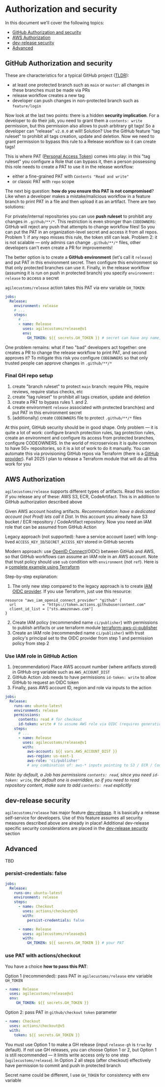 # Authorization and security

In this document we'll cover the following topics:
- [GitHub Authorization and security](#github-authorization-and-security)
- [AWS Authorization](#aws-authorization)
- [dev-release security](#dev-release-security)
- [Advanced](#advanced)

## GitHub Authorization and security

These are characteristics for a typical GitHub project ([TLDR](#final-gh-repo-setup)):
- at least one protected branch such as `main` or `master`: all changes in these branches must be made via PRs
- release workflow creates a new tag
- developer can push changes in non-protected branch such as `feature/login`

Now look at the last two points: there is a hidden **security implication**. For a developer to do their job,
you need to grant them a `contents: write` permission, but this permission also allows to push arbitrary git tags!
So a developer can "release" `v2.0.0` at will!
Solution? Use the GitHub feature "tag ruleset" to prohibit all tags creation, update and deletion.
Now we need to grant permission to bypass this rule to a Release workflow so it can create tags!

This is where PAT ([Personal Access Token](https://docs.github.com/en/authentication/keeping-your-account-and-data-secure/managing-your-personal-access-tokens)) 
comes into play: in this "tag ruleset" you configure a Role that can bypass it,
then a person possessing this role needs to create a PAT to use it in the release workflow:
- either a fine-grained PAT with `Contents "Read and write"`
- or classic PAT with `repo` scope

The next big question: **how do you ensure this PAT is not compromised**?
Like when a developer makes a mistake/malicious workflow in a feature branch to print PAT in a file and then upload it as an artifact.
There are two solutions:

For private/internal repositories you can use **push ruleset** to prohibit any changes in `.github/**/*`.
This restriction is even stronger than `CODEOWNERS`: GitHub will reject any push that attempts to change workflow files!
So you can put the PAT in an organization-level secret and access it from all repos. Problem 1: if any repo misses this rule,
the token still can leak. Problem 2: it is not scalable — only admins can change `.github/**/*` files,
other developers can't even create a PR for improvements!

The better option is to create a **GitHub environment** (let's call it `release`) and put PAT in this environment secret.
Then configure this environment so that only protected branches can use it.
Finally, in the release workflow (assuming it is run on push in protected branch) you specify `environment: release` to access a secret

`agilecustoms/release` action takes this PAT via env variable `GH_TOKEN`:
```yaml
jobs:
  Release:
    environment: release
    # ...
    steps:
      # ...
      - name: Release
        uses: agilecustoms/release@v1
        env:
          GH_TOKEN: ${{ secrets.GH_TOKEN }} # secret can have any name, use `GH_TOKEN` for consistency
```

One problem remains: what if two "bad" developers act together: one creates a PR to change the release workflow to print PAT,
and second approves it? To mitigate this risk you configure `CODEOWNERS` so that only trusted people can approve changes in `.github/**/*`

### Final GH repo setup

1. create "branch ruleset" to protect `main` branch: require PRs, require reviews, require status checks, etc
2. create "tag ruleset" to prohibit all tags creation, update and deletion
3. create a PAT to bypass rules 1. and 2.
4. create environment `release` associated with protected branch(es) and put PAT in this environment secret
5. (additionally) create `CODEOWNERS` file to protect `.github/**/*` files

At this point, GitHub security should be in good shape. Only problem — it is quite a lot of work: configure branch protection rules,
tag protection rules, create an environment and configure its access from protected branches, configure CODEOWNERS.
In the world of microservices it is quite common to have 50+ repositories, so it is a lot of work to do it manually.
You can automate this via provisioning GitHub repos via Terraform (there is a [GitHub provider](https://registry.terraform.io/providers/integrations/github/latest/docs)).
Fall 2025 I plan to release a Terraform module that will do all this work for you

## AWS Authorization

`agilecustoms/release` supports different types of artifacts. Read this section if you release
any of these: AWS S3, ECR, CodeArtifact. This is in addition to GitHub authorization described above

Given AWS account hosting artifacts. _Recommendation: have a dedicated account (not Prod) lets call it Dist_.
In this account you already have S3 bucket / ECR repository / CodeArtifact repository.
Now you need an IAM role that can be assumed from GitHub Action

Legacy approach (not supported): have a service account (user)
with long-lived `ACCESS_KEY_ID`/`SECRET_ACCESS_KEY` stored in GitHub secrets

Modern approach: use [OpenID Connect](https://github.com/aws-actions/configure-aws-credentials?tab=readme-ov-file#quick-start-oidc-recommended)(OIDC) between GitHub and AWS,
so that GitHub workflows can assume an IAM role in an AWS account. Note that trust policy should use `sub` condition with `environment` (not `ref`).
Here is a [complete example using Terraform](https://github.com/agilecustoms/terraform-aws-ci-publisher?tab=readme-ov-file#how-to-create-a-role-with-this-policy)

Step-by-step explanation:
1. The only new step compared to the legacy approach is to create [IAM OIDC provider](https://docs.aws.amazon.com/IAM/latest/UserGuide/id_roles_providers_create_oidc.html).
   If you use Terraform, just use this resource:
```hcl
resource "aws_iam_openid_connect_provider" "github" {
  url            = "https://token.actions.githubusercontent.com"
  client_id_list = ["sts.amazonaws.com"]
}
```
2. Create IAM policy (recommended name `ci/publisher`) with permissions to publish artifacts
    or use terraform module [terraform-aws-ci-publisher](https://registry.terraform.io/modules/agilecustoms/ci-publisher/aws/latest)
3. Create an IAM role (recommended name `ci/publisher`)
   with trust policy's principal set to the OIDC provider from step 1 and permission policy from step 2

### Use IAM role in GitHub Action

1. (recommendation) Place AWS account number (where artifacts stored) in GitHub org variable such as `AWS_ACCOUNT_DIST`
2. GitHub Action Job needs to have permissions `id-token: write` to allow GitHub to request an OIDC token
3. Finally, pass AWS account ID, region and role via inputs to the action

```yaml
jobs:
  Release:
    runs-on: ubuntu-latest
    environment: release
    permissions:
      contents: read # for checkout
      id-token: write # to assume AWS role via OIDC (requires generation of JWT token)
    steps:
      # ...
      - name: Release
        uses: agilecustoms/release@v1
        with:
          aws-account: ${{ vars.AWS_ACCOUNT_DIST }}
          aws-region: us-east-1
          aws-role: 'ci/publisher'
          # any combination of: aws-* inputs pointing to S3 / ECR / CodeArtifact
```

_Note: by default, a Job has permissions `contents: read`, since you need `id-token: write`, the default one is overridden,
so if you need to read repository content, make sure to add `contents: read` explicitly_

## dev-release security

`agilecustoms/release` has major feature [dev-release](./features/dev-release.md).
It is basically a release self-service for developers.
Use of this feature assumes all security measures described above are already in place!
Additional dev-release specific security considerations are placed in the [dev-release security](./features/dev-release.md#security) section

## Advanced

TBD

### persist-credentials: false

```yaml
jobs:
  Release:
    runs-on: ubuntu-latest
    environment: release
    steps:
      - name: Checkout
        uses: actions/checkout@v5
        with:
          persist-credentials: false

      - name: Release
        uses: agilecustoms/release@v1
        with:
          GH_TOKEN: ${{ secrets.GH_TOKEN }} # your PAT 
```

### use PAT with actions/checkout

You have a choice **how to pass this PAT**:

Option 1 (recommended): pass PAT in `agilecustoms/release` env variable `GH_TOKEN`
```yaml
- name: Release
  uses: agilecustoms/release@v1
  env:
     GH_TOKEN: ${{ secrets.GH_TOKEN }}
```

Option 2: pass PAT in `github/checkout` `token` parameter
```yaml
- name: Checkout
  uses: actions/checkout@v5
  with:
    token: ${{ secrets.GH_TOKEN }}
```

You must use Option 1 to make a GH release (input `release-gh` is `true` by default).
If not use GH releases, you can choose Option 1 or 2, but Option 1 is still recommended —
it limits write access only to one step (`agilecustoms/release`).
In Option 2 all steps (after checkout) effectively have permission to commit and push in protected branch

Secret name could be different, I use `GH_TOKEN` for consistency with env variable
